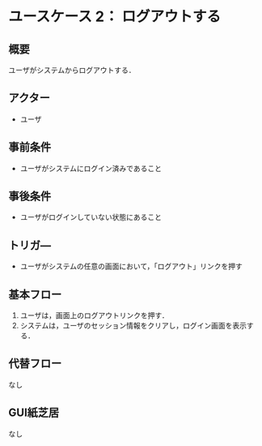 # ユースケース 2： ログアウトする

## 概要
ユーザがシステムからログアウトする．

## アクター
- ユーザ

## 事前条件
- ユーザがシステムにログイン済みであること

## 事後条件
- ユーザがログインしていない状態にあること

## トリガ―
- ユーザがシステムの任意の画面において，「ログアウト」リンクを押す

## 基本フロー
1. ユーザは，画面上のログアウトリンクを押す．
2. システムは，ユーザのセッション情報をクリアし，ログイン画面を表示する．

## 代替フロー

なし

## GUI紙芝居

なし
